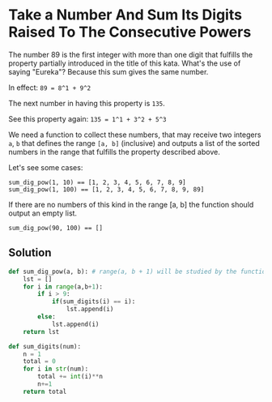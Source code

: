 # Take a Number And Sum Its Digits Raised To The Consecutive Powers 
The number 89 is the first integer with more than one digit that fulfills the property partially introduced in the title of this kata. What's the use of saying "Eureka"? Because this sum gives the same number.

In effect: `89 = 8^1 + 9^2`

The next number in having this property is `135`.

See this property again: `135 = 1^1 + 3^2 + 5^3`

We need a function to collect these numbers, that may receive two integers `a`, `b` that defines the range `[a, b]` (inclusive) and outputs a list of the sorted numbers in the range that fulfills the property described above.

Let's see some cases:

    sum_dig_pow(1, 10) == [1, 2, 3, 4, 5, 6, 7, 8, 9]
    sum_dig_pow(1, 100) == [1, 2, 3, 4, 5, 6, 7, 8, 9, 89]
    
If there are no numbers of this kind in the range [a, b] the function should output an empty list.

    sum_dig_pow(90, 100) == []
    
## Solution
```python
def sum_dig_pow(a, b): # range(a, b + 1) will be studied by the function
    lst = []
    for i in range(a,b+1):
        if i > 9:
            if(sum_digits(i) == i):
                lst.append(i)
        else:
            lst.append(i)
    return lst

def sum_digits(num):
    n = 1
    total = 0
    for i in str(num):
        total += int(i)**n
        n+=1
    return total
    
```
